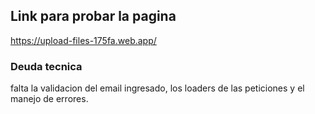 ## Link para probar la pagina
https://upload-files-175fa.web.app/

### Deuda tecnica
falta la validacion del email ingresado, los loaders de las peticiones y el manejo de errores.
